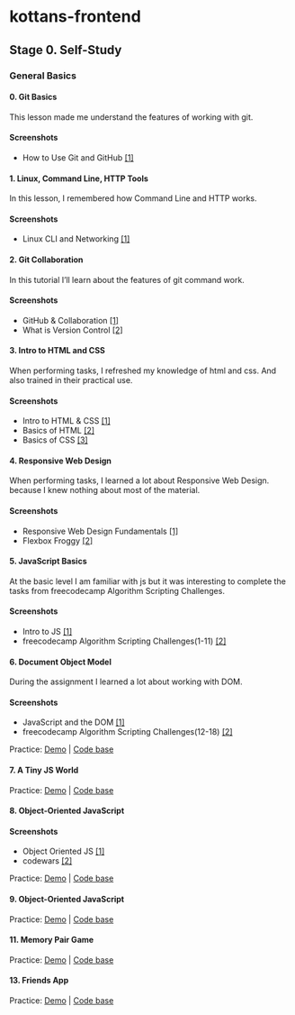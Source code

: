 # kottans-frontend

## Stage 0. Self-Study

### General Basics

#### 0. Git Basics
This lesson made me understand the features of working with git.

#### Screenshots

- How to Use Git and GitHub [\[1\]](task_git_intro/HowToUseGitAndGitHub.png)

#### 1. Linux, Command Line, HTTP Tools
In this lesson, I remembered how Command Line and HTTP works.

#### Screenshots
- Linux CLI and Networking [\[1\]](task_linux_cli/LinuxCommandLineBasics.png)

#### 2. Git Collaboration
In this tutorial I’ll learn about the features of git command work.

#### Screenshots
- GitHub & Collaboration [\[1\]](task_git_collaboration/GitHubCollaboration.png)
- What is Version Control [\[2\]](task_git_collaboration/VersionControlWithGit.png)

#### 3. Intro to HTML and CSS
When performing tasks, I refreshed my knowledge of html and css. And also trained in their practical use.

#### Screenshots
- Intro to HTML & CSS [\[1\]](task_html_css_intro/IntroToHTMLAndCSS.png)
- Basics of HTML [\[2\]](task_html_css_intro/HTML.png)
- Basics of CSS [\[3\]](task_html_css_intro/CSS.png)

#### 4. Responsive Web Design
When performing tasks, I learned a lot about Responsive Web Design. because I knew nothing about most of the material.

#### Screenshots
- Responsive Web Design Fundamentals [\[1\]](task_responsive_web_design/ResponsiveWebDesignFundamentals.png)
- Flexbox Froggy [\[2\]](task_responsive_web_design/FLEXBOXFROGGY.png)

#### 5. JavaScript Basics
At the basic level I am familiar with js but it was interesting to complete the tasks from freecodecamp Algorithm Scripting Challenges.

#### Screenshots
- Intro to JS [\[1\]](task_js_basics/IntroToJS.png)
- freecodecamp Algorithm Scripting Challenges(1-11) [\[2\]](task_js_basics/IntroductionToTheIntermediateAlgorithmScriptingChallenges.png)

#### 6. Document Object Model
During the assignment I learned a lot about working with DOM.

#### Screenshots
- JavaScript and the DOM [\[1\]](task_js_dom/DOM.png)
- freecodecamp Algorithm Scripting Challenges(12-18) [\[2\]](task_js_dom/IntroductionToTheIntermediateAlgorithmScriptingChallenges12-18.png)

Practice: [Demo](https://vadymkotlyarenko.github.io/task_js_dom/) |
[Code base](https://github.com/vadymkotlyarenko/kottans-frontend/tree/master/task_js_dom/practical_task)


#### 7. A Tiny JS World

Practice: [Demo](https://vadymkotlyarenko.github.io/a-tiny-JS-world/) |
[Code base](https://github.com/vadymkotlyarenko/a-tiny-JS-world/blob/populate-world/index.js)

#### 8. Object-Oriented JavaScript

#### Screenshots
- Object Oriented JS [\[1\]](task_js_oop/ObjectOrientedJS.png)
- codewars [\[2\]](task_js_oop/codewars.png)

Practice: [Demo](https://vadymkotlyarenko.github.io/frontend-nanodegree-arcade-game/) |
[Code base](https://github.com/vadymkotlyarenko/frontend-nanodegree-arcade-game/blob/master/js/app.js)

#### 9. Object-Oriented JavaScript

Practice: [Demo](https://vadymkotlyarenko.github.io/a-tiny-JS-world/) |
[Code base](https://github.com/vadymkotlyarenko/a-tiny-JS-world/blob/populate-world/index.js)

#### 11. Memory Pair Game

Practice: [Demo](https://vadymkotlyarenko.github.io/MemoryPairGame/) |
[Code base](https://github.com/vadymkotlyarenko/MemoryPairGame)

#### 13. Friends App

Practice: [Demo](https://vadymkotlyarenko.github.io/Friends-App/) |
[Code base](https://github.com/vadymkotlyarenko/Friends-App)

